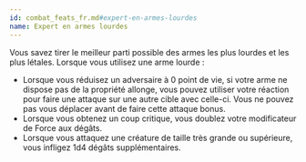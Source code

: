 ```yaml
---
id: combat_feats_fr.md#expert-en-armes-lourdes
name: Expert en armes lourdes
---
```


Vous savez tirer le meilleur parti possible des armes les plus lourdes et les plus létales. Lorsque vous utilisez une arme lourde :

* Lorsque vous réduisez un adversaire à 0 point de vie, si votre arme ne dispose pas de la propriété allonge, vous pouvez utiliser votre réaction pour faire une attaque sur une autre cible avec celle-ci. Vous ne pouvez pas vous déplacer avant de faire cette attaque bonus.
* Lorsque vous obtenez un coup critique, vous doublez votre modificateur de Force aux dégâts.
* Lorsque vous attaquez une créature de taille très grande ou supérieure, vous infligez 1d4 dégâts supplémentaires.

